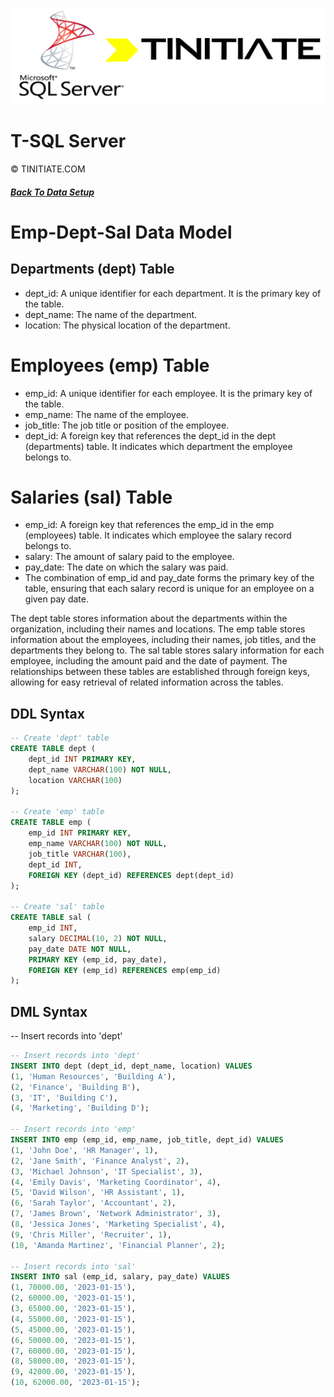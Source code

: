 ![Tinitiate SQLSERVER Training](./sqlserver_tinitiate.png)

# T-SQL Server
&copy; TINITIATE.COM

##### [Back To Data Setup](./sqlserver-tsql-data-setup.md)

# Emp-Dept-Sal Data Model
## Departments (dept) Table
* dept_id: A unique identifier for each department. It is the primary key of the table.
* dept_name: The name of the department.
* location: The physical location of the department.
# Employees (emp) Table
* emp_id: A unique identifier for each employee. It is the primary key of the table.
* emp_name: The name of the employee.
* job_title: The job title or position of the employee.
* dept_id: A foreign key that references the dept_id in the dept (departments) table. It indicates which department the employee belongs to.
# Salaries (sal) Table
* emp_id: A foreign key that references the emp_id in the emp (employees) table. It indicates which employee the salary record belongs to.
* salary: The amount of salary paid to the employee.
* pay_date: The date on which the salary was paid.
* The combination of emp_id and pay_date forms the primary key of the table, ensuring that each salary record is unique for an employee on a given pay date.

The dept table stores information about the departments within the organization, including their names and locations. The emp table stores information about the employees, including their names, job titles, and the departments they belong to. The sal table stores salary information for each employee, including the amount paid and the date of payment. The relationships between these tables are established through foreign keys, allowing for easy retrieval of related information across the tables.

## DDL Syntax

```sql
-- Create 'dept' table
CREATE TABLE dept (
    dept_id INT PRIMARY KEY,
    dept_name VARCHAR(100) NOT NULL,
    location VARCHAR(100)
);

-- Create 'emp' table
CREATE TABLE emp (
    emp_id INT PRIMARY KEY,
    emp_name VARCHAR(100) NOT NULL,
    job_title VARCHAR(100),
    dept_id INT,
    FOREIGN KEY (dept_id) REFERENCES dept(dept_id)
);

-- Create 'sal' table
CREATE TABLE sal (
    emp_id INT,
    salary DECIMAL(10, 2) NOT NULL,
    pay_date DATE NOT NULL,
    PRIMARY KEY (emp_id, pay_date),
    FOREIGN KEY (emp_id) REFERENCES emp(emp_id)
);

```

## DML Syntax

-- Insert records into 'dept'
```sql
-- Insert records into 'dept'
INSERT INTO dept (dept_id, dept_name, location) VALUES
(1, 'Human Resources', 'Building A'),
(2, 'Finance', 'Building B'),
(3, 'IT', 'Building C'),
(4, 'Marketing', 'Building D');

-- Insert records into 'emp'
INSERT INTO emp (emp_id, emp_name, job_title, dept_id) VALUES
(1, 'John Doe', 'HR Manager', 1),
(2, 'Jane Smith', 'Finance Analyst', 2),
(3, 'Michael Johnson', 'IT Specialist', 3),
(4, 'Emily Davis', 'Marketing Coordinator', 4),
(5, 'David Wilson', 'HR Assistant', 1),
(6, 'Sarah Taylor', 'Accountant', 2),
(7, 'James Brown', 'Network Administrator', 3),
(8, 'Jessica Jones', 'Marketing Specialist', 4),
(9, 'Chris Miller', 'Recruiter', 1),
(10, 'Amanda Martinez', 'Financial Planner', 2);

-- Insert records into 'sal'
INSERT INTO sal (emp_id, salary, pay_date) VALUES
(1, 70000.00, '2023-01-15'),
(2, 60000.00, '2023-01-15'),
(3, 65000.00, '2023-01-15'),
(4, 55000.00, '2023-01-15'),
(5, 45000.00, '2023-01-15'),
(6, 50000.00, '2023-01-15'),
(7, 60000.00, '2023-01-15'),
(8, 58000.00, '2023-01-15'),
(9, 42000.00, '2023-01-15'),
(10, 62000.00, '2023-01-15');

```
